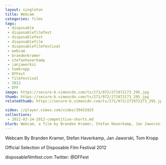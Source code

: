 ```yaml
---
layout: singleton
title: Webcam
categories: films
tags:
 - disposable
 - disposablefilmfest
 - disposablefest
 - disposablefilm
 - disposablefilmfestival
 - webcam
 - brandenkramer
 - stefanhaverkamp
 - janjaworksi
 - tomkropp
 - DFFest
 - filmfestival
 - 2012
 - DFF
image: https://secure-b.vimeocdn.com/ts/271/972/271972173_295.jpg
thumb: https://secure-b.vimeocdn.com/ts/271/972/271972173_295.jpg
relatedthumb: https://secure-b.vimeocdn.com/ts/271/972/271972173_295.jpg

video: //player.vimeo.com/video/39431925
collections:
 - 2012-03-24-2012-competitive-shorts.md
blurb: Webcam, a film by Branden Kramer, Stefan Haverkamp, Jan Jaworski, Tom Kropp.
---
```


Webcam
By Branden Kramer, Stefan Haverkamp, Jan Jaworski, Tom Kropp

Official Selection of Disposable Film Festival 2012

disposablefilmfest.com
Twitter: @DFFest
